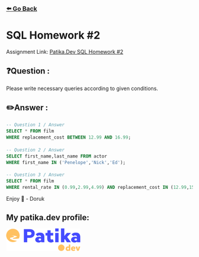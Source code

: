 ### [⬅️ Go Back](../../../README.md)

# SQL Homework #2

Assignment Link: [Patika.Dev SQL Homework #2](https://app.patika.dev/courses/sql/Odev2)

## ❓Question :

Please write necessary queries according to given conditions.

## ✏️Answer :

```sql
-- Question 1 / Answer
SELECT * FROM film
WHERE replacement_cost BETWEEN 12.99 AND 16.99;

-- Question 2 / Answer
SELECT first_name,last_name FROM actor
WHERE first_name IN ('Penelope','Nick','Ed');

-- Question 3 / Answer
SELECT * FROM film
WHERE rental_rate IN (0.99,2.99,4.99) AND replacement_cost IN (12.99,15.99,28.99);
```

Enjoy 🚀 - Doruk

## My patika.dev profile:

<a href="https://app.patika.dev/kaolin"><img src="../../../assets/newPatikaLogo.svg" width=200/></a>
